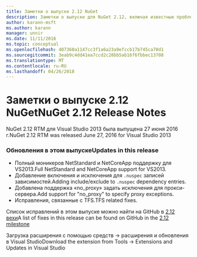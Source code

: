 ```yaml
---
title: Заметки о выпуске 2.12 NuGet
description: Заметки о выпуске для NuGet 2.12, включая известные проблемы, исправленные ошибки, добавленные функции и DCR.
author: karann-msft
ms.author: karann
manager: unnir
ms.date: 11/11/2016
ms.topic: conceptual
ms.openlocfilehash: 407360a1147cc3f1a6a23a9efccb17b745ca70d1
ms.sourcegitcommit: 3eab9c4dd41ea7ccd2c28bb5ab16f6fbbec13708
ms.translationtype: MT
ms.contentlocale: ru-RU
ms.lasthandoff: 04/26/2018
---
```

# <a name="nuget-212-release-notes"></a><span data-ttu-id="bf75e-103">Заметки о выпуске 2.12 NuGet</span><span class="sxs-lookup"><span data-stu-id="bf75e-103">NuGet 2.12 Release Notes</span></span>

<span data-ttu-id="bf75e-104">NuGet 2.12 RTM для Visual Studio 2013 была выпущена 27 июня 2016 г.</span><span class="sxs-lookup"><span data-stu-id="bf75e-104">NuGet 2.12 RTM was released June 27, 2016 for Visual Studio 2013</span></span>

### <a name="updates-in-this-release"></a><span data-ttu-id="bf75e-105">Обновления в этом выпуске</span><span class="sxs-lookup"><span data-stu-id="bf75e-105">Updates in this release</span></span>

* <span data-ttu-id="bf75e-106">Полный моникеров NetStandard и NetCoreApp поддержку для VS2013.</span><span class="sxs-lookup"><span data-stu-id="bf75e-106">Full NetStandard  and NetCoreApp support for VS2013.</span></span>
* <span data-ttu-id="bf75e-107">Добавление включения и исключения для `.nuspec` записей зависимостей.</span><span class="sxs-lookup"><span data-stu-id="bf75e-107">Adding include/exclude to `.nuspec` dependency entries.</span></span>
* <span data-ttu-id="bf75e-108">Добавлена поддержка «no_proxy» задать исключения для прокси-сервера.</span><span class="sxs-lookup"><span data-stu-id="bf75e-108">Add support for "no_proxy" to specify proxy exceptions.</span></span>
* <span data-ttu-id="bf75e-109">Исправления, связанные с TFS.</span><span class="sxs-lookup"><span data-stu-id="bf75e-109">TFS related fixes.</span></span>

<span data-ttu-id="bf75e-110">Список исправлений в этом выпуске можно найти на GitHub в [2.12 вехи](https://github.com/NuGet/Home/issues?q=milestone%3A2.12+is%3Aclosed)</span><span class="sxs-lookup"><span data-stu-id="bf75e-110">A list of fixes in this release can be found on GitHub in the [2.12 milestone](https://github.com/NuGet/Home/issues?q=milestone%3A2.12+is%3Aclosed)</span></span>

<span data-ttu-id="bf75e-111">Загрузка расширения с помощью средств -> расширения и обновления в Visual Studio</span><span class="sxs-lookup"><span data-stu-id="bf75e-111">Download the extension from Tools -> Extensions and Updates in Visual Studio</span></span>
